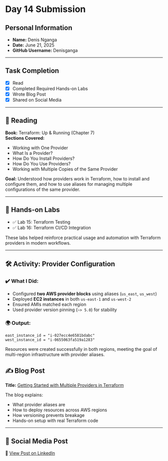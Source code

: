 # Day 14 Submission

## Personal Information
- **Name:** Denis Nganga 
- **Date:** June 21, 2025  
- **GitHub Username:** Denisganga  

---

## Task Completion
- [x] Read  
- [x] Completed Required Hands-on Labs
- [x] Wrote Blog Post  
- [x] Shared on Social Media   

---

## 📘 Reading

**Book:** Terraform: Up & Running (Chapter 7)  
**Sections Covered:**  
- Working with One Provider  
- What Is a Provider?  
- How Do You Install Providers?  
- How Do You Use Providers?  
- Working with Multiple Copies of the Same Provider  

**Goal:** Understood how providers work in Terraform, how to install and configure them, and how to use aliases for managing multiple configurations of the same provider.

---

## 🧪 Hands-on Labs

- ✅ Lab 15: Terraform Testing  
- ✅ Lab 16: Terraform CI/CD Integration  

These labs helped reinforce practical usage and automation with Terraform providers in modern workflows.

---

## 🛠️ Activity: Provider Configuration

### ✔️ What I Did:
- Configured **two AWS provider blocks** using aliases (`us_east`, `us_west`)  
- Deployed **EC2 instances** in both `us-east-1` and `us-west-2`  
- Ensured AMIs matched each region  
- Used provider version pinning (`~> 5.0`) for stability  

### 🌍 Output:
```hcl
east_instance_id = "i-027ecc4e6581bdabc"
west_instance_id = "i-0655063fa519a1283"
```

Resources were created successfully in both regions, meeting the goal of multi-region infrastructure with provider aliases.


## ✍️ Blog Post

**Title:** [Getting Started with Multiple Providers in Terraform](https://medium.com/@denisnganga16/getting-started-with-multiple-providers-in-terraform-3ee9c4f07a1b)

The blog explains:
- What provider aliases are  
- How to deploy resources across AWS regions  
- How versioning prevents breakage  
- Hands-on setup with real Terraform code  

---

## 📣 Social Media Post
🔗 [View Post on LinkedIn](https://www.linkedin.com/posts/denis-nganga16_30daytfchallenge-30daytfchallenge-hug-activity-7343195475329626112--v6s?utm_source=share&utm_medium=member_desktop&rcm=ACoAAD6f18kBkqYbwrS6aVUAbqFNTkKbSj8rzzk)


